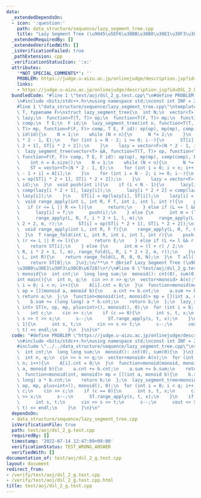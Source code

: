 ```yaml
---
data:
  _extendedDependsOn:
  - icon: ':question:'
    path: data_structure/sequence/lazy_segment_tree.cpp
    title: "Lazy Segment Tree (\u9045\u5EF6\u30BB\u30B0\u30E1\u30F3\u30C8\u6728)"
  _extendedRequiredBy: []
  _extendedVerifiedWith: []
  _isVerificationFailed: true
  _pathExtension: cpp
  _verificationStatusIcon: ':x:'
  attributes:
    '*NOT_SPECIAL_COMMENTS*': ''
    PROBLEM: https://judge.u-aizu.ac.jp/onlinejudge/description.jsp?id=DSL_2_F
    links:
    - https://judge.u-aizu.ac.jp/onlinejudge/description.jsp?id=DSL_2_F
  bundledCode: "#line 1 \"test/aoj/dsl_2_g.test.cpp\"\n#define PROBLEM \"https://judge.u-aizu.ac.jp/onlinejudge/description.jsp?id=DSL_2_F\"\
    \n#include <bits/stdc++.h>\nusing namespace std;\nconst int INF = 2147483647;\n\
    #line 1 \"data_structure/sequence/lazy_segment_tree.cpp\"\ntemplate <typename\
    \ T, typename F>\nstruct lazy_segment_tree{\n  int N;\n  vector<T> ST;\n  vector<F>\
    \ lazy;\n  function<T(T, T)> op;\n  function<T(F, T)> mp;\n  function<F(F, F)>\
    \ comp;\n  T E;\n  F id;\n  lazy_segment_tree(int n, function<T(T, T)> op, function<T(F,\
    \ T)> mp, function<F(F, F)> comp, T E, F id): op(op), mp(mp), comp(comp), E(E),\
    \ id(id){\n    N = 1;\n    while (N < n){\n      N *= 2;\n    }\n    ST = vector<T>(N\
    \ * 2 - 1, E);\n    for (int i = N - 2; i >= 0; i--){\n      ST[i] = op(ST[i *\
    \ 2 + 1], ST[i * 2 + 2]);\n    }\n    lazy = vector<F>(N * 2 - 1, id);\n  }\n\
    \  lazy_segment_tree(vector<T> &A, function<T(T, T)> op, function<T(F, T)> mp,\
    \ function<F(F, F)> comp, T E, F id): op(op), mp(mp), comp(comp), E(E), id(id){\n\
    \    int n = A.size();\n    N = 1;\n    while (N < n){\n      N *= 2;\n    }\n\
    \    ST = vector<T>(N * 2 - 1, E);\n    for (int i = 0; i < n; i++){\n      ST[N\
    \ - 1 + i] = A[i];\n    }\n    for (int i = N - 2; i >= 0; i--){\n      ST[i]\
    \ = op(ST[i * 2 + 1], ST[i * 2 + 2]);\n    }\n    lazy = vector<F>(N * 2 - 1,\
    \ id);\n  }\n  void push(int i){\n    if (i < N - 1){\n      lazy[i * 2 + 1] =\
    \ comp(lazy[i * 2 + 1], lazy[i]);\n      lazy[i * 2 + 2] = comp(lazy[i * 2 + 2],\
    \ lazy[i]);\n    }\n    ST[i] = mp(lazy[i], ST[i]);\n    lazy[i] = id;\n  }\n\
    \  void range_apply(int L, int R, F f, int i, int l, int r){\n    push(i);\n \
    \   if (r <= L || R <= l){\n      return;\n    } else if (L <= l && r <= R){\n\
    \      lazy[i] = f;\n      push(i);\n    } else {\n      int m = (l + r) / 2;\n\
    \      range_apply(L, R, f, i * 2 + 1, l, m);\n      range_apply(L, R, f, i *\
    \ 2 + 2, m, r);\n      ST[i] = op(ST[i * 2 + 1], ST[i * 2 + 2]);\n    }\n  }\n\
    \  void range_apply(int L, int R, F f){\n    range_apply(L, R, f, 0, 0, N);\n\
    \  }\n  T range_fold(int L, int R, int i, int l, int r){\n    push(i);\n    if\
    \ (r <= L || R <= l){\n      return E;\n    } else if (L <= l && r <= R){\n  \
    \    return ST[i];\n    } else {\n      int m = (l + r) / 2;\n      return op(range_fold(L,\
    \ R, i * 2 + 1, l, m), range_fold(L, R, i * 2 + 2, m, r));\n    }\n  }\n  T range_fold(int\
    \ L, int R){\n    return range_fold(L, R, 0, 0, N);\n  }\n  T all(){\n    push(0);\n\
    \    return ST[0];\n  }\n};\n/**\n * @brief Lazy Segment Tree (\u9045\u5EF6\u30BB\
    \u30B0\u30E1\u30F3\u30C8\u6728)\n*/\n#line 6 \"test/aoj/dsl_2_g.test.cpp\"\nstruct\
    \ monoid{\n  int cnt;\n  long long sum;\n  monoid(): cnt(0), sum(0){\n  }\n};\n\
    int main(){\n  int n, q;\n  cin >> n >> q;\n  vector<monoid> A(n);\n  for (int\
    \ i = 0; i < n; i++){\n    A[i].cnt = 0;\n  }\n  function<monoid(monoid, monoid)>\
    \ op = [](monoid a, monoid b){\n    a.cnt += b.cnt;\n    a.sum += b.sum;\n   \
    \ return a;\n  };\n  function<monoid(int, monoid)> mp = [](int a, monoid b){\n\
    \    b.sum += (long long) a * b.cnt;\n    return b;\n  };\n  lazy_segment_tree<monoid,\
    \ int> ST(n, op, mp, plus<int>(), monoid(), 0);\n  for (int i = 0; i < q; i++){\n\
    \    int c;\n    cin >> c;\n    if (c == 0){\n      int s, t, x;\n      cin >>\
    \ s >> t >> x;\n      s--;\n      ST.range_apply(s, t, x);\n    }\n    if (c ==\
    \ 1){\n      int s, t;\n      cin >> s >> t;\n      s--;\n      cout << ST.range_fold(s,\
    \ t) << endl;\n    }\n  }\n}\n"
  code: "#define PROBLEM \"https://judge.u-aizu.ac.jp/onlinejudge/description.jsp?id=DSL_2_F\"\
    \n#include <bits/stdc++.h>\nusing namespace std;\nconst int INF = 2147483647;\n\
    #include \"../../data_structure/sequence/lazy_segment_tree.cpp\"\nstruct monoid{\n\
    \  int cnt;\n  long long sum;\n  monoid(): cnt(0), sum(0){\n  }\n};\nint main(){\n\
    \  int n, q;\n  cin >> n >> q;\n  vector<monoid> A(n);\n  for (int i = 0; i <\
    \ n; i++){\n    A[i].cnt = 0;\n  }\n  function<monoid(monoid, monoid)> op = [](monoid\
    \ a, monoid b){\n    a.cnt += b.cnt;\n    a.sum += b.sum;\n    return a;\n  };\n\
    \  function<monoid(int, monoid)> mp = [](int a, monoid b){\n    b.sum += (long\
    \ long) a * b.cnt;\n    return b;\n  };\n  lazy_segment_tree<monoid, int> ST(n,\
    \ op, mp, plus<int>(), monoid(), 0);\n  for (int i = 0; i < q; i++){\n    int\
    \ c;\n    cin >> c;\n    if (c == 0){\n      int s, t, x;\n      cin >> s >> t\
    \ >> x;\n      s--;\n      ST.range_apply(s, t, x);\n    }\n    if (c == 1){\n\
    \      int s, t;\n      cin >> s >> t;\n      s--;\n      cout << ST.range_fold(s,\
    \ t) << endl;\n    }\n  }\n}\n"
  dependsOn:
  - data_structure/sequence/lazy_segment_tree.cpp
  isVerificationFile: true
  path: test/aoj/dsl_2_g.test.cpp
  requiredBy: []
  timestamp: '2022-07-14 12:47:09+09:00'
  verificationStatus: TEST_WRONG_ANSWER
  verifiedWith: []
documentation_of: test/aoj/dsl_2_g.test.cpp
layout: document
redirect_from:
- /verify/test/aoj/dsl_2_g.test.cpp
- /verify/test/aoj/dsl_2_g.test.cpp.html
title: test/aoj/dsl_2_g.test.cpp
---
```

